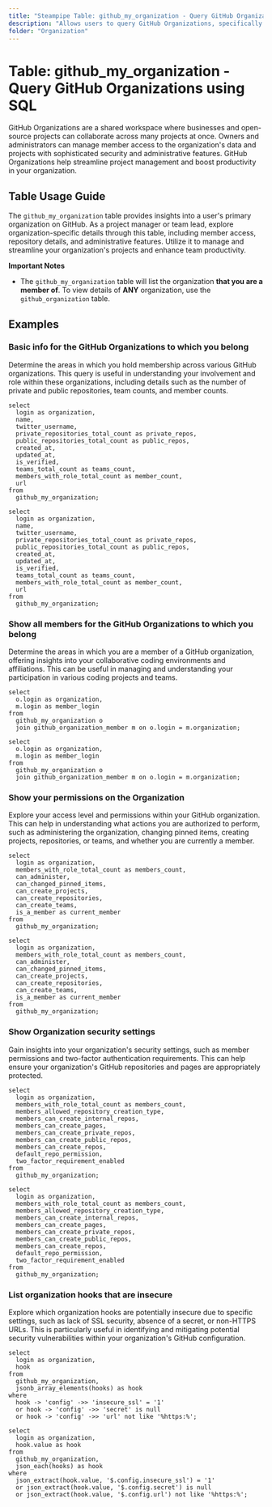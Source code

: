 ```yaml
---
title: "Steampipe Table: github_my_organization - Query GitHub Organizations using SQL"
description: "Allows users to query GitHub Organizations, specifically details about a user's primary organization on GitHub. This table provides insights into the organization's details, members, teams, repositories, and more."
folder: "Organization"
---
```


# Table: github_my_organization - Query GitHub Organizations using SQL

GitHub Organizations are a shared workspace where businesses and open-source projects can collaborate across many projects at once. Owners and administrators can manage member access to the organization's data and projects with sophisticated security and administrative features. GitHub Organizations help streamline project management and boost productivity in your organization.

## Table Usage Guide

The `github_my_organization` table provides insights into a user's primary organization on GitHub. As a project manager or team lead, explore organization-specific details through this table, including member access, repository details, and administrative features. Utilize it to manage and streamline your organization's projects and enhance team productivity.

**Important Notes**
- The `github_my_organization` table will list the organization **that you are a member of**. To view details of **ANY** organization, use the `github_organization` table.

## Examples

### Basic info for the GitHub Organizations to which you belong
Determine the areas in which you hold membership across various GitHub organizations. This query is useful in understanding your involvement and role within these organizations, including details such as the number of private and public repositories, team counts, and member counts.

```sql+postgres
select
  login as organization,
  name,
  twitter_username,
  private_repositories_total_count as private_repos,
  public_repositories_total_count as public_repos,
  created_at,
  updated_at,
  is_verified,
  teams_total_count as teams_count,
  members_with_role_total_count as member_count,
  url
from
  github_my_organization;
```

```sql+sqlite
select
  login as organization,
  name,
  twitter_username,
  private_repositories_total_count as private_repos,
  public_repositories_total_count as public_repos,
  created_at,
  updated_at,
  is_verified,
  teams_total_count as teams_count,
  members_with_role_total_count as member_count,
  url
from
  github_my_organization;
```

### Show all members for the GitHub Organizations to which you belong
Determine the areas in which you are a member of a GitHub organization, offering insights into your collaborative coding environments and affiliations. This can be useful in managing and understanding your participation in various coding projects and teams.

```sql+postgres
select
  o.login as organization,
  m.login as member_login
from
  github_my_organization o
  join github_organization_member m on o.login = m.organization;
```

```sql+sqlite
select
  o.login as organization,
  m.login as member_login
from
  github_my_organization o
  join github_organization_member m on o.login = m.organization;
```

### Show your permissions on the Organization
Explore your access level and permissions within your GitHub organization. This can help in understanding what actions you are authorized to perform, such as administering the organization, changing pinned items, creating projects, repositories, or teams, and whether you are currently a member.

```sql+postgres
select
  login as organization,
  members_with_role_total_count as members_count,
  can_administer,
  can_changed_pinned_items,
  can_create_projects,
  can_create_repositories,
  can_create_teams,
  is_a_member as current_member
from
  github_my_organization;
```

```sql+sqlite
select
  login as organization,
  members_with_role_total_count as members_count,
  can_administer,
  can_changed_pinned_items,
  can_create_projects,
  can_create_repositories,
  can_create_teams,
  is_a_member as current_member
from
  github_my_organization;
```

### Show Organization security settings
Gain insights into your organization's security settings, such as member permissions and two-factor authentication requirements. This can help ensure your organization's GitHub repositories and pages are appropriately protected.

```sql+postgres
select
  login as organization,
  members_with_role_total_count as members_count,
  members_allowed_repository_creation_type,
  members_can_create_internal_repos,
  members_can_create_pages,
  members_can_create_private_repos,
  members_can_create_public_repos,
  members_can_create_repos,
  default_repo_permission,
  two_factor_requirement_enabled
from
  github_my_organization;
```

```sql+sqlite
select
  login as organization,
  members_with_role_total_count as members_count,
  members_allowed_repository_creation_type,
  members_can_create_internal_repos,
  members_can_create_pages,
  members_can_create_private_repos,
  members_can_create_public_repos,
  members_can_create_repos,
  default_repo_permission,
  two_factor_requirement_enabled
from
  github_my_organization;
```

### List organization hooks that are insecure
Explore which organization hooks are potentially insecure due to specific settings, such as lack of SSL security, absence of a secret, or non-HTTPS URLs. This is particularly useful in identifying and mitigating potential security vulnerabilities within your organization's GitHub configuration.

```sql+postgres
select
  login as organization,
  hook
from
  github_my_organization,
  jsonb_array_elements(hooks) as hook
where
  hook -> 'config' ->> 'insecure_ssl' = '1'
  or hook -> 'config' ->> 'secret' is null
  or hook -> 'config' ->> 'url' not like '%https:%';
```

```sql+sqlite
select
  login as organization,
  hook.value as hook
from
  github_my_organization,
  json_each(hooks) as hook
where
  json_extract(hook.value, '$.config.insecure_ssl') = '1'
  or json_extract(hook.value, '$.config.secret') is null
  or json_extract(hook.value, '$.config.url') not like '%https:%';
```
